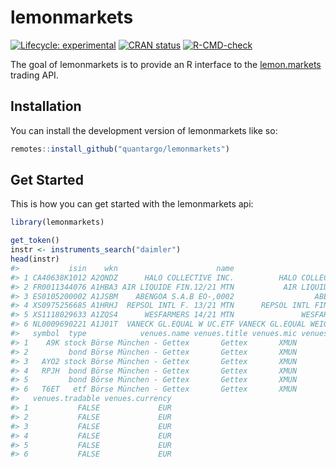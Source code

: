 
<!-- README.md is generated from README.Rmd. Please edit that file -->

# lemonmarkets

<!-- badges: start -->

[![Lifecycle:
experimental](https://img.shields.io/badge/lifecycle-experimental-orange.svg)](https://lifecycle.r-lib.org/articles/stages.html#experimental)
[![CRAN
status](https://www.r-pkg.org/badges/version/lemonmarkets)](https://CRAN.R-project.org/package=lemonmarkets)
[![R-CMD-check](https://github.com/quantargo/lemonmarkets/workflows/R-CMD-check/badge.svg)](https://github.com/quantargo/lemonmarkets/actions)
<!-- badges: end -->

The goal of lemonmarkets is to provide an R interface to the
[lemon.markets](https://lemon.markets) trading API.

## Installation

You can install the development version of lemonmarkets like so:

``` r
remotes::install_github("quantargo/lemonmarkets")
```

## Get Started

This is how you can get started with the lemonmarkets api:

``` r
library(lemonmarkets)

get_token()
instr <- instruments_search("daimler")
head(instr)
#>           isin    wkn                      name                         title
#> 1 CA40638K1012 A2QNDZ      HALO COLLECTIVE INC.          HALO COLLECTIVE INC.
#> 2 FR0011344076 A1HBA3 AIR LIQUIDE FIN.12/21 MTN           AIR LIQUIDE FINANCE
#> 3 ES0105200002 A1JSBM    ABENGOA S.A.B EO-,0002                  ABENGOA S.A.
#> 4 XS0975256685 A1HRHJ  REPSOL INTL F. 13/21 MTN      REPSOL INTL FINANCE B.V.
#> 5 XS1118029633 A1ZQS4      WESFARMERS 14/21 MTN               WESFARMERS LTD.
#> 6 NL0009690221 A1J01T  VANECK GL.EQUAL W UC.ETF VANECK GL.EQUAL WEIGHT UC.ETF
#>   symbol  type            venues.name venues.title venues.mic venues.is_open
#> 1    A9K stock Börse München - Gettex       Gettex       XMUN           TRUE
#> 2         bond Börse München - Gettex       Gettex       XMUN           TRUE
#> 3   AYO2 stock Börse München - Gettex       Gettex       XMUN           TRUE
#> 4   RPJH  bond Börse München - Gettex       Gettex       XMUN           TRUE
#> 5         bond Börse München - Gettex       Gettex       XMUN           TRUE
#> 6   T6ET   etf Börse München - Gettex       Gettex       XMUN           TRUE
#>   venues.tradable venues.currency
#> 1           FALSE             EUR
#> 2           FALSE             EUR
#> 3           FALSE             EUR
#> 4           FALSE             EUR
#> 5           FALSE             EUR
#> 6           FALSE             EUR
```

